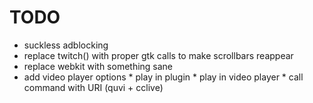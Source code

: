 # TODO

* suckless adblocking
* replace twitch() with proper gtk calls to make scrollbars reappear
* replace webkit with something sane
* add video player options
        * play in plugin
        * play in video player
        * call command with URI (quvi + cclive)
